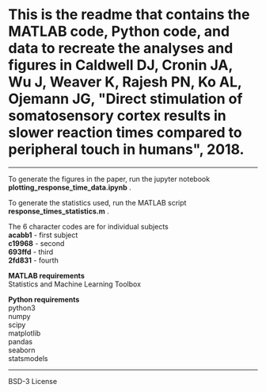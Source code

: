 # This is the readme that contains the MATLAB code, Python code, and data to recreate the analyses and figures in Caldwell DJ, Cronin JA, Wu J, Weaver K, Rajesh PN, Ko AL, Ojemann JG, "Direct stimulation of somatosensory cortex results in slower reaction times compared to peripheral touch in humans", 2018.
___
To generate the figures in the paper, run the jupyter notebook **plotting_response_time_data.ipynb**  .

To generate the statistics used, run the MATLAB script **response_times_statistics.m**  .

The 6 character codes are for individual subjects  
**acabb1** - first subject    
**c19968** - second  
**693ffd** - third    
**2fd831** - fourth     

**MATLAB requirements**  
Statistics and Machine Learning Toolbox

**Python requirements**  
python3  
numpy  
scipy   
matplotlib  
pandas  
seaborn  
statsmodels   

___
BSD-3 License
